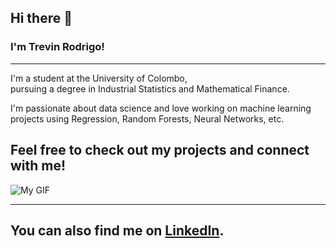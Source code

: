 ## Hi there 👋

### I'm Trevin Rodrigo!
---
I'm a student at the University of Colombo,  
pursuing a degree in Industrial Statistics and Mathematical Finance.  

I'm passionate about data science and love working on machine learning projects using Regression, Random Forests, Neural Networks, etc.  

Feel free to check out my projects and connect with me!
---

![My GIF](https://media4.giphy.com/media/v1.Y2lkPTc5MGI3NjExNWg1c3UxYjlsYnhycmQ2bDZsZ2dnNWttOXR5bDRyeXZhbTd1cnpkaiZlcD12MV9pbnRlcm5hbF9naWZfYnlfaWQmY3Q9Zw/yGE7kAUZxqJEOgcXRi/giphy.gif)

---

## You can also find me on **[LinkedIn](https://www.linkedin.com/in/trevin-rodrigo/)**.
